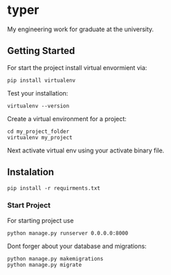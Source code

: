 # typer
My engineering work for graduate at the university.
## Getting Started
For start the project install virtual envormient via:
```
pip install virtualenv
```
Test your installation:
```
virtualenv --version
```
Create a virtual environment for a project:
```
cd my_project_folder
virtualenv my_project
```
Next activate virtual env using your activate binary file.
## Instalation
```
pip install -r requirments.txt

```
### Start Project
For starting project use
```
python manage.py runserver 0.0.0.0:8000
```
Dont forger about your database and migrations:
```
python manage.py makemigrations
python manage.py migrate
```

 

